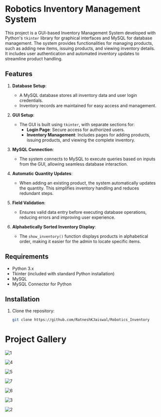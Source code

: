 # Robotics Inventory Management System

This project is a GUI-based Inventory Management System developed with Python's `tkinter` library for graphical interfaces and MySQL for database management. The system provides functionalities for managing products, such as adding new items, issuing products, and viewing inventory details. It includes user authentication and automated inventory updates to streamline product handling.

## Features

1. **Database Setup**: 
   - A MySQL database stores all inventory data and user login credentials.
   - Inventory records are maintained for easy access and management.
   
2. **GUI Setup**:
   - The GUI is built using `tkinter`, with separate sections for:
     - **Login Page**: Secure access for authorized users.
     - **Inventory Management**: Includes pages for adding products, issuing products, and viewing the complete inventory.
   
3. **MySQL Connection**:
   - The system connects to MySQL to execute queries based on inputs from the GUI, allowing seamless database interaction.
   
4. **Automatic Quantity Updates**:
   - When adding an existing product, the system automatically updates the quantity. This simplifies inventory handling and reduces redundant steps.

5. **Field Validation**:
   - Ensures valid data entry before executing database operations, reducing errors and improving user experience.
   
6. **Alphabetically Sorted Inventory Display**:
   - The `show_inventory()` function displays products in alphabetical order, making it easier for the admin to locate specific items.

## Requirements

- Python 3.x
- Tkinter (included with standard Python installation)
- MySQL
- MySQL Connector for Python

## Installation

1. Clone the repository:
   ```bash
   git clone https://github.com/RatneshKJaiswal/Robotics_Inventory


# Project Gallery

![1](https://github.com/user-attachments/assets/c6c2a7d3-e7e0-4fa5-ad73-1f9f9d0ab805)

![4](https://github.com/user-attachments/assets/b869b6ba-80f5-4846-b518-fa91895596ec)

![5](https://github.com/user-attachments/assets/33954ef0-b58e-4d5a-a22b-b1c14147e99a)

![7](https://github.com/user-attachments/assets/0f609740-e098-4196-8d17-4d35528a9972)

![6](https://github.com/user-attachments/assets/bc58add2-a840-4448-b932-ae1635f0d1f4)

![3](https://github.com/user-attachments/assets/12b0d77c-e7fc-4c06-a4d9-5e93bcbf7af9)

![2](https://github.com/user-attachments/assets/b7bb59d3-96d2-4b34-8390-8807576419f8)



